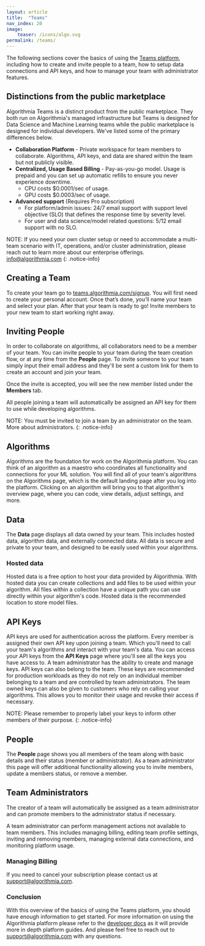 ```yaml
---
layout: article
title:  "Teams"
nav_index: 20
image:
    teaser: /icons/algo.svg
permalink: /teams/
---
```


The following sections cover the basics of using the <a href="https://teams.algorithmia.com" target="_blank" rel="noopener noreferrer">Teams platform</a>, including how to create and invite people to a team, how to setup data connections and API keys, and how to manage your team with administrator features.

## Distinctions from the public marketplace

Algorithmia Teams is a distinct product from the public marketplace. They both run on Algorithmia's managed infrastructure but Teams is designed for Data Science and Machine Learning teams while the public marketplace is designed for individual developers. We've listed some of the primary differences below.

- **Collaboration Platform** - Private workspace for team members to collaborate. Algorithms, API keys, and data are shared within the team but not publicly visible.
- **Centralized, Usage Based Billing** - Pay-as-you-go model. Usage is prepaid and you can set up automatic refills to ensure you never experience downtime.
  - CPU costs $0.0001/sec of usage.
  - GPU costs $0.0003/sec of usage.
- **Advanced support** (Requires Pro subscription)
  - For platform/admin issues: 24/7 email support with support level objective (SLO) that defines the response time by severity level.
  - For user and data science/model related questions: 5/12 email support with no SLO.

NOTE: If you need your own cluster setup or need to accommodate a multi-team scenario with IT, operations, and/or cluster administration, please reach out to learn more about our enterprise offerings. info@algorithmia.com
{: .notice-info}

## Creating a Team

To create your team go to <a href="https://teams.algorithmia.com/signup" target="_blank" rel="noopener noreferrer">teams.algorithmia.com/signup</a>. You will first need to create your personal account. Once that’s done, you’ll name your team and select your plan. After that your team is ready to go! Invite members to your new team to start working right away.

## Inviting People

In order to collaborate on algorithms, all collaborators need to be a member of your team. You can invite people to your team during the team creation flow, or at any time from the **People** page. To invite someone to your team simply input their email address and they'll be sent a custom link for them to create an account and join your team.

Once the invite is accepted, you will see the new member listed under the **Members** tab.

All people joining a team will automatically be assigned an API key for them to use while developing algorithms.

NOTE: You must be invited to join a team by an administrator on the team. More about administrators.
{: .notice-info}

## Algorithms

Algorithms are the foundation for work on the Algorithmia platform. You can think of an algorithm as a maestro who coordinates all functionality and connections for your ML solution. You will find all of your team's algorithms on the Algorithms page, which is the default landing page after you log into the platform. Clicking on an algorithm will bring you to that algorithm's overview page, where you can code, view details, adjust settings, and more.

## Data

The **Data** page displays all data owned by your team. This includes hosted data, algorithm data, and externally connected data. All data is secure and private to your team, and designed to be easily used within your algorithms.

### Hosted data

Hosted data is a free option to host your data provided by Algorithmia. With hosted data you can create collections and add files to be used within your algorithm. All files within a collection have a unique path you can use directly within your algorithm's code. Hosted data is the recommended location to store model files.

## API Keys

API keys are used for authentication across the platform. Every member is assigned their own API key upon joining a team. Which you'll need to call your team's algorithms and interact with your team's data. You can access your API keys from the **API Keys** page where you'll see all the keys you have access to. A team administrator has the ability to create and manage keys.
API keys can also belong to the team. These keys are recommended for production workloads as they do not rely on an individual member belonging to a team and are controlled by team administrators. The team owned keys can also be given to customers who rely on calling your algorithms. This allows you to monitor their usage and revoke their access if necessary.

NOTE: Please remember to properly label your keys to inform other members of their purpose.
{: .notice-info}

## People

The **People** page shows you all members of the team along with basic details and their status (member or administrator). As a team administrator this page will offer additional functionality allowing you to invite members, update a members status, or remove a member.

## Team Administrators

The creator of a team will automatically be assigned as a team administrator and can promote members to the administrator status if necessary.

A team administrator can perform management actions not available to team members. This includes managing billing, editing team profile settings, inviting and removing members, managing external data connections, and monitoring platform usage.

### Managing Billing

If you need to cancel your subscription please contact us at support@algorithmia.com.

### Conclusion

With this overview of the basics of using the Teams platform, you should have enough information to get started. For more information on using the Algorithmia platform please refer to the [developer docs](/) as it will provide more in depth platform guides. And please feel free to reach out to support@algorithmia.com with any questions.
